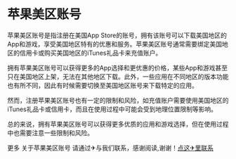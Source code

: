 # 苹果美区账号

苹果美区账号是指注册在美国App Store的账号，拥有该账号可以下载美国地区的App和游戏，享受美国地区特有的优惠和服务。苹果美区账号通常需要绑定美国地区的信用卡或购买美国地区的iTunes礼品卡来充值账户。

拥有苹果美区账号可以获得更多的App选择和更优惠的价格，某些App和游戏甚至只在美国地区上架，无法在其他地区下载。此外，一些应用在不同地区的版本功能也有所不同，因此有时候需要切换至美国地区账号来下载特定的应用。

然而，注册苹果美区账号也有一定的限制和风险，如充值账户需要使用美国地区的iTunes礼品卡或信用卡，而且在使用过程中可能会受到地理位置限制等影响。

总的来说，拥有苹果美区账号可以获得更多优质的应用和游戏选择，但在使用过程中也需要注意一些限制和风险。

更多 关于苹果美区账号 请通过✈与我们联系，感谢阅读,谢谢！[点这✈里联系](https://www.k02.cc)